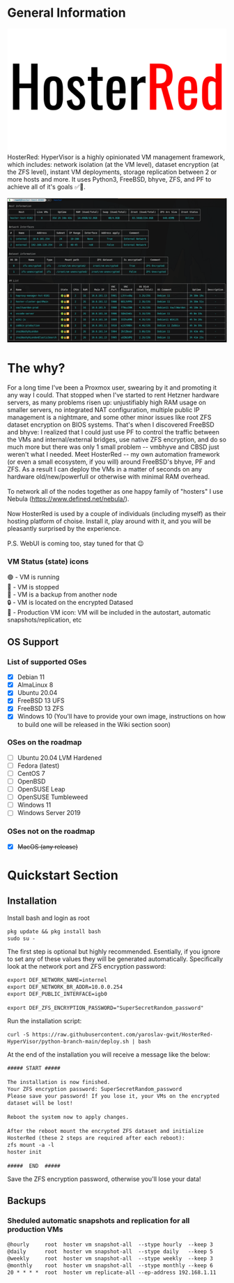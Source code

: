 # General Information
![HosterRed Logo](https://github.com/yaroslav-gwit/HosterRed-HyperVisor/blob/python-branch-main/screenshots/HosterRed%20Logo%20Dark.png)
HosterRed: HyperVisor is a highly opinionated VM management framework, which includes: network isolation (at the VM level), dataset encryption (at the ZFS level), instant VM deployments, storage replication between 2 or more hosts and more. It uses Python3, FreeBSD, bhyve, ZFS, and PF to achieve all of it's goals ✅🚀.</br></br>
![HosterRed Screenshot](https://github.com/yaroslav-gwit/HosterRed-HyperVisor/blob/python-branch-main/screenshots/HosterRed-Main-Screen-Latest.png)

# The why?
For a long time I've been a Proxmox user, swearing by it and promoting it any way I could. That stopped when I've started to rent Hetzner hardware servers, as many problems risen up: unjustifiably high RAM usage on smaller servers, no integrated NAT configuration, multiple public IP management is a nightmare, and some other minor issues like root ZFS dataset encryption on BIOS systems. That's when I discovered FreeBSD and bhyve: I realized that I could just use PF to control the traffic between the VMs and internal/external bridges, use native ZFS encryption, and do so much more but there was only 1 small problem -- vmbhyve and CBSD just weren't what I needed. Meet HosterRed -- my own automation framework (or even a small ecosystem, if you will) around FreeBSD's bhyve, PF and ZFS. As a result I can deploy the VMs in a matter of seconds on any hardware old/new/powerfull or otherwise with minimal RAM overhead.</br></br>
To network all of the nodes together as one happy family of "hosters" I use Nebula (https://www.defined.net/nebula/).</br></br>
Now HosterRed is used by a couple of individuals (including myself) as their hosting platform of choise. Install it, play around with it, and you will be pleasantly surprised by the experience.</br></br>
P.S. WebUI is coming too, stay tuned for that 😉

### VM Status (state) icons
🟢 - VM is running
<br>🔴 - VM is stopped
<br>💾 - VM is a backup from another node
<br>🔒 - VM is located on the encrypted Datased
<br>🔁 - Production VM icon: VM will be included in the autostart, automatic snapshots/replication, etc

## OS Support
### List of supported OSes
- [x] Debian 11
- [x] AlmaLinux 8
- [x] Ubuntu 20.04
- [x] FreeBSD 13 UFS
- [x] FreeBSD 13 ZFS
- [x] Windows 10 (You'll have to provide your own image, instructions on how to build one will be released in the Wiki section soon)

### OSes on the roadmap
- [ ] Ubuntu 20.04 LVM Hardened
- [ ] Fedora (latest)
- [ ] CentOS 7
- [ ] OpenBSD
- [ ] OpenSUSE Leap
- [ ] OpenSUSE Tumbleweed
- [ ] Windows 11
- [ ] Windows Server 2019

### OSes not on the roadmap
- [x] ~~MacOS (any release)~~

# Quickstart Section
## Installation
Install bash and login as root
```
pkg update && pkg install bash
sudo su -
```

The first step is optional but highly recommended. Esentially, if you ignore to set any of these values they will be generated automatically. Specifically look at the network port and ZFS encryption password:
```
export DEF_NETWORK_NAME=internel
export DEF_NETWORK_BR_ADDR=10.0.0.254
export DEF_PUBLIC_INTERFACE=igb0

export DEF_ZFS_ENCRYPTION_PASSWORD="SuperSecretRandom_password"
```

Run the installation script:
```
curl -S https://raw.githubusercontent.com/yaroslav-gwit/HosterRed-HyperVisor/python-branch-main/deploy.sh | bash
```

At the end of the installation you will receive a message like the below:
```
##### START #####

The installation is now finished.
Your ZFS encryption password: SuperSecretRandom_password
Please save your password! If you lose it, your VMs on the encrypted dataset will be lost!

Reboot the system now to apply changes.

After the reboot mount the encrypted ZFS dataset and initialize HosterRed (these 2 steps are required after each reboot):
zfs mount -a -l
hoster init

#####  END  #####
```
Save the ZFS encryption password, otherwise you'll lose your data!


## Backups
### Sheduled automatic snapshots and replication for all production VMs
```
@hourly     root  hoster vm snapshot-all  --stype hourly  --keep 3
@daily      root  hoster vm snapshot-all  --stype daily   --keep 5
@weekly     root  hoster vm snapshot-all  --stype weekly  --keep 3
@monthly    root  hoster vm snapshot-all  --stype monthly --keep 6
20 * * * *  root  hoster vm replicate-all --ep-address 192.168.1.11
```
